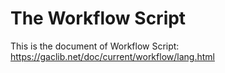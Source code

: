 # The Workflow Script

This is the document of Workflow Script: https://gaclib.net/doc/current/workflow/lang.html
